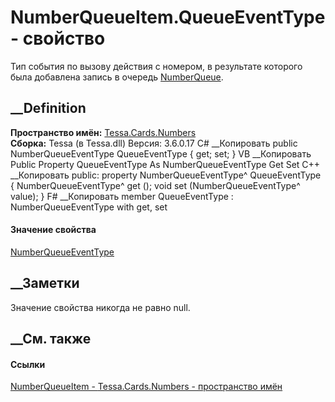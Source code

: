 # NumberQueueItem.QueueEventType - свойство
Тип события по вызову действия с номером, в результате которого была добавлена
запись в очередь [NumberQueue](T_Tessa_Cards_Numbers_NumberQueue.htm).
## __Definition
 **Пространство имён:** [Tessa.Cards.Numbers](N_Tessa_Cards_Numbers.htm)  
 **Сборка:** Tessa (в Tessa.dll) Версия: 3.6.0.17
C# __Копировать
     public NumberQueueEventType QueueEventType { get; set; }
VB __Копировать
     Public Property QueueEventType As NumberQueueEventType
    	Get
    	Set
C++ __Копировать
     public:
    property NumberQueueEventType^ QueueEventType {
    	NumberQueueEventType^ get ();
    	void set (NumberQueueEventType^ value);
    }
F# __Копировать
     member QueueEventType : NumberQueueEventType with get, set
#### Значение свойства
[NumberQueueEventType](T_Tessa_Cards_Numbers_NumberQueueEventType.htm)
##  __Заметки
Значение свойства никогда не равно null.
## __См. также
#### Ссылки
[NumberQueueItem - ](T_Tessa_Cards_Numbers_NumberQueueItem.htm)
[Tessa.Cards.Numbers - пространство имён](N_Tessa_Cards_Numbers.htm)
